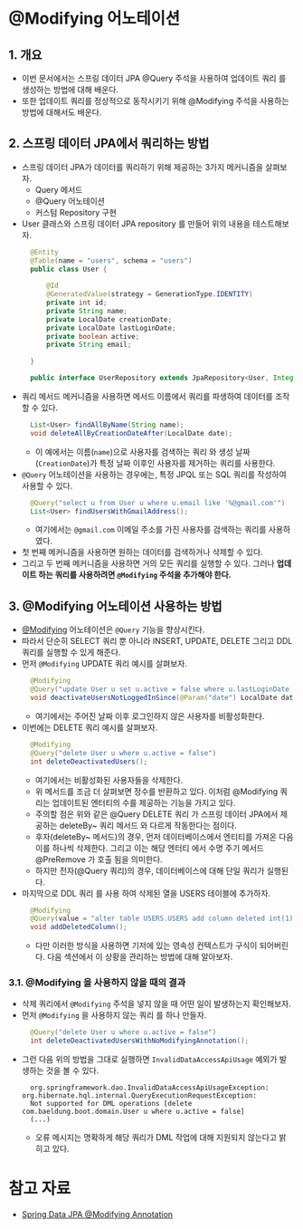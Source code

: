 # @Modifying 어노테이션

## 1. 개요
* 이번 문서에서는 스프링 데이터 JPA @Query 주석을 사용하여 업데이트 쿼리 를 생성하는 방법에 대해 배운다.
* 또한 업데이트 쿼리를 정상적으로 동작시키기 위해 @Modifying 주석을 사용하는 방법에 대해서도 배운다.  

## 2. 스프링 데이터 JPA에서 쿼리하는 방법
* 스프링 데이터 JPA가 데이터를 쿼리하기 위해 제공하는 3가지 메커니즘을 살펴보자.
    * Query 메서드
    * @Query 어노테이션
    * 커스텀 Repository 구현
* User 클래스와 스프링 데이터 JPA repository 를 만들어 위의 내용을 테스트해보자.
  ```java
    @Entity
    @Table(name = "users", schema = "users")
    public class User {
    
        @Id
        @GeneratedValue(strategy = GenerationType.IDENTITY)
        private int id;
        private String name;
        private LocalDate creationDate;
        private LocalDate lastLoginDate;
        private boolean active;
        private String email;
    
    }
  ```
  ```java
    public interface UserRepository extends JpaRepository<User, Integer> {}
  ```
* 쿼리 메서드 메커니즘을 사용하면 메서드 이름에서 쿼리를 파생하여 데이터를 조작할 수 있다.
  ```java
    List<User> findAllByName(String name);
    void deleteAllByCreationDateAfter(LocalDate date);
  ```
  * 이 예에서는 이름(`name`)으로 사용자를 검색하는 쿼리 와 생성 날짜(`CreationDate`)가 특정 날짜 이후인 사용자를 제거하는 쿼리를 사용한다.
* `@Query` 어노테이션을 사용하는 경우에는, 특정 JPQL 또는 SQL 쿼리를 작성하여 사용할 수 있다.
  ```java
    @Query("select u from User u where u.email like '%@gmail.com'")
    List<User> findUsersWithGmailAddress();
  ```
  * 여기에서는 `@gmail.com` 이메일 주소를 가진 사용자를 검색하는 쿼리를 사용하였다.
* 첫 번째 메커니즘을 사용하면 원하는 데이터를 검색하거나 삭제할 수 있다. 
* 그리고 두 번째 메커니즘을 사용하면 거의 모든 쿼리를 실행할 수 있다. 그러나 **업데이트 하는 쿼리를 사용하려면 `@Modifying` 주석을 추가해야 한다.**


## 3. @Modifying 어노테이션 사용하는 방법
* [@Modifying](https://docs.spring.io/spring-data/jpa/docs/current/api/org/springframework/data/jpa/repository/Modifying.html) 어노테이션은 `@Query` 기능을 향상시킨다.
* 따라서 단순히 SELECT 쿼리 뿐 아니라 INSERT, UPDATE, DELETE 그리고 DDL 쿼리를 실행할 수 있게 해준다.
* 먼저 `@Modifying` UPDATE 쿼리 예시를 살펴보자.
  ```java
    @Modifying
    @Query("update User u set u.active = false where u.lastLoginDate < :date")
    void deactivateUsersNotLoggedInSince(@Param("date") LocalDate date);
  ```
  * 여기에서는 주어진 날짜 이후 로그인하지 않은 사용자를 비활성화한다.
* 이번에는 DELETE 쿼리 예시를 살펴보자.
  ```java
    @Modifying
    @Query("delete User u where u.active = false")
    int deleteDeactivatedUsers();
  ```
  * 여기에서는 비활성화된 사용자들을 삭제한다. 
  * 위 메서드를 조금 더 살펴보면 정수를 반환하고 있다. 이처럼 @Modifying 쿼리는 업데이트된 엔터티의 수를 제공하는 기능을 가지고 있다.
  * 주의할 점은 위와 같은 @Query DELETE 쿼리 가 스프링 데이터 JPA에서 제공하는 deleteBy~ 쿼리 메서드 와 다르게 작동한다는 점이다.
  * 후자(deleteBy~ 메서드)의 경우, 먼저 데이터베이스에서 엔티티를 가져온 다음 이를 하나씩 삭제한다. 그리고 이는 해당 엔터티 에서 수명 주기 메서드 @PreRemove 가 호출 됨을 의미한다.
  * 하지만 전자(@Query 쿼리)의 경우, 데이터베이스에 대해 단일 쿼리가 실행된다.
* 마지막으로 DDL 쿼리 를 사용 하여 삭제된 열을 USERS 테이블에 추가하자.
  ```java
    @Modifying
    @Query(value = "alter table USERS.USERS add column deleted int(1) not null default 0", nativeQuery = true)
    void addDeletedColumn();
  ```
  * 다만 이러한 방식을 사용하면 기저에 있는 영속성 컨텍스트가 구식이 되어버린다. 다음 섹션에서 이 상황을 관리하는 방법에 대해 알아보자.

### 3.1. @Modifying 을 사용하지 않을 때의 결과
* 삭제 쿼리에서 `@Modifying` 주석을 넣지 않을 때 어떤 일이 발생하는지 확인해보자.
* 먼저 `@Modifying` 을 사용하지 않는 쿼리 를 하나 만들자.
  ```java
    @Query("delete User u where u.active = false")
    int deleteDeactivatedUsersWithNoModifyingAnnotation();
  ```
* 그런 다음 위의 방법을 그대로 실행하면 `InvalidDataAccessApiUsage` 예외가 발생하는 것을 볼 수 있다.
  ```shell
    org.springframework.dao.InvalidDataAccessApiUsageException: org.hibernate.hql.internal.QueryExecutionRequestException: 
    Not supported for DML operations [delete com.baeldung.boot.domain.User u where u.active = false]
    (...)
  ```
  * 오류 메시지는 명확하게 해당 쿼리가 DML 작업에 대해 지원되지 않는다고 밝히고 있다.
  

# 참고 자료

* [Spring Data JPA @Modifying Annotation](https://www.baeldung.com/spring-data-jpa-modifying-annotation)
